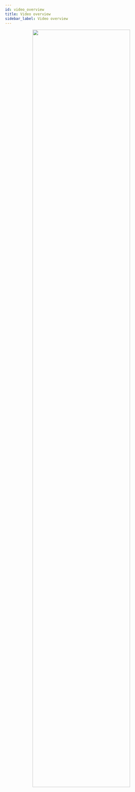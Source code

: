 ```yaml
---
id: video_overview
title: Video overview
sidebar_label: Video overview
---
```


<div align="center">
  <img width="80%" src="https://i.imgur.com/Ud2MaDz.gif"/>
</div>
